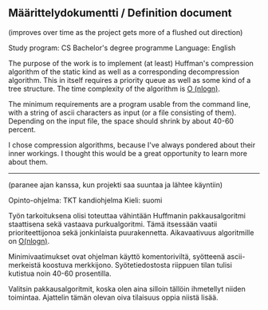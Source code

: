 ## Määrittelydokumentti / Definition document


(improves over time as the project gets more of a flushed out direction)

Study program: CS Bachelor's degree programme
Language: English

The purpose of the work is to implement (at least) Huffman's compression algorithm of the static kind as well as a corresponding decompression algorithm. This in itself requires a priority queue as well as some kind of a tree structure. The time complexity of the algorithm is [O (nlogn)](https://www.cs.auckland.ac.nz/software/AlgAnim/huffman.html#:~:text=The%20time%20complexity%20of%20the,iterations%2C%20one%20for%20each%20item.).

The minimum requirements are a program usable from the command line, with a string of ascii characters as input (or a file consisting of them). Depending on the input file, the space should shrink by about 40-60 percent.

I chose compression algorithms, because I've always pondered about their inner workings. I thought this would be a great opportunity to learn more about them.

---

(paranee ajan kanssa, kun projekti saa suuntaa ja lähtee käyntiin)

Opinto-ohjelma: TKT kandiohjelma
Kieli: suomi

Työn tarkoituksena olisi toteuttaa vähintään Huffmanin pakkausalgoritmi staattisena sekä vastaava purkualgoritmi. Tämä itsessään vaatii prioriteettijonoa sekä jonkinlaista puurakennetta. Aikavaativuus algoritmille on [O(nlogn)](https://www.cs.auckland.ac.nz/software/AlgAnim/huffman.html#:~:text=The%20time%20complexity%20of%20the,iterations%2C%20one%20for%20each%20item.).

Minimivaatimukset ovat ohjelman käyttö komentoriviltä, syötteenä ascii-merkeistä koostuva merkkijono. Syötetiedostosta riippuen tilan tulisi kutistua noin 40-60 prosentilla.

Valitsin pakkausalgoritmit, koska olen aina silloin tällöin ihmetellyt niiden toimintaa. Ajattelin tämän olevan oiva tilaisuus oppia niistä lisää.